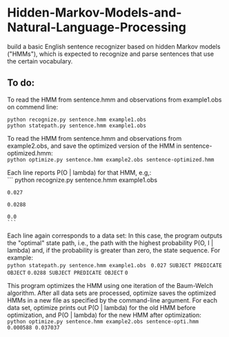 # Hidden-Markov-Models-and-Natural-Language-Processing

build a basic English sentence recognizer based on hidden Markov models ("HMMs"), which is expected to recognize and parse sentences that use the certain vocabulary.

## To do:
  To read the HMM from sentence.hmm and observations from example1.obs on commend line: <br />
  ```
  python recognize.py sentence.hmm example1.obs 
  python statepath.py sentence.hmm example1.obs
  ```

  To read the HMM from sentence.hmm and observations from example2.obs, and save the optimized version of the HMM in sentence-optimized.hmm:<br />
    ```
    python optimize.py sentence.hmm example2.obs sentence-optimized.hmm
    ```
  
  Each line reports P(O | lambda) for that HMM, e.g,:<br />
    ```
    python recognize.py sentence.hmm example1.obs 
   
    0.027 
    
    0.0288
   
    0.0
    ```
  
  
  
  Each line again corresponds to a data set:  In this case, the program outputs the "optimal" state path, i.e., the path with the highest probability P(O, I | lambda) and, if the probability is greater than zero, the state sequence.  For example: <br />
    ```
    python statepath.py sentence.hmm example1.obs 
    ```
    ```
    0.027 SUBJECT PREDICATE OBJECT
    ```
    ```
    0.0288 SUBJECT PREDICATE OBJECT
    ```
    ```
    0
    ```
  
  
  
  This program optimizes the HMM using one iteration of the Baum-Welch algorithm.  After all data sets are processed, optimize saves the optimized HMMs in a new file as specified by the command-line argument.
  For each data set, optimize prints out P(O | lambda) for the old HMM before optimization, and P(O | lambda) for the new HMM after optimization: <br />
    ```
    python optimize.py sentence.hmm example2.obs sentence-opti.hmm 
    ```
    ```
    0.000588 0.037037
    ```
    
  
